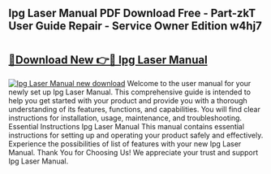 ## Ipg Laser Manual PDF Download Free - Part-zkT User Guide Repair - Service Owner Edition w4hj7

# <h2><a href="http://bc29793.oget.top/?id=Ipg+Laser+Manual">🔗Download New 👉🔴 Ipg Laser Manual</a></h2>

[![Ipg Laser Manual new download](https://i.imgur.com/5g1atiW.png)](http://bc29793.oget.top/?id=Ipg+Laser+Manual)
Welcome to the user manual for your newly set up Ipg Laser Manual. This comprehensive guide is intended to help you get started with your product and provide you with a thorough understanding of its features, functions, and capabilities. You will find clear instructions for installation, usage, maintenance, and troubleshooting. Essential Instructions Ipg Laser Manual This manual contains essential instructions for setting up and operating your product safely and effectively. Experience the possibilities of list of features with your new Ipg Laser Manual. Thank You for Choosing Us! We appreciate your trust and support Ipg Laser Manual.
